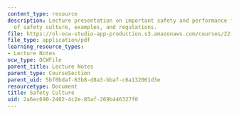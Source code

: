 ```yaml
---
content_type: resource
description: Lecture presentation on important safety and performance factors, definition
  of safety culture, examples, and regulations.
file: https://ol-ocw-studio-app-production.s3.amazonaws.com/courses/22-091-nuclear-reactor-safety-spring-2008/2a6ec69024024c2e85af269b446327f0_MIT22_091S08_lec22.pdf
file_type: application/pdf
learning_resource_types:
- Lecture Notes
ocw_type: OCWFile
parent_title: Lecture Notes
parent_type: CourseSection
parent_uid: 5bf0bdaf-63b8-d8a3-bbaf-c6a132061d3e
resourcetype: Document
title: Safety Culture
uid: 2a6ec690-2402-4c2e-85af-269b446327f0
---
```

